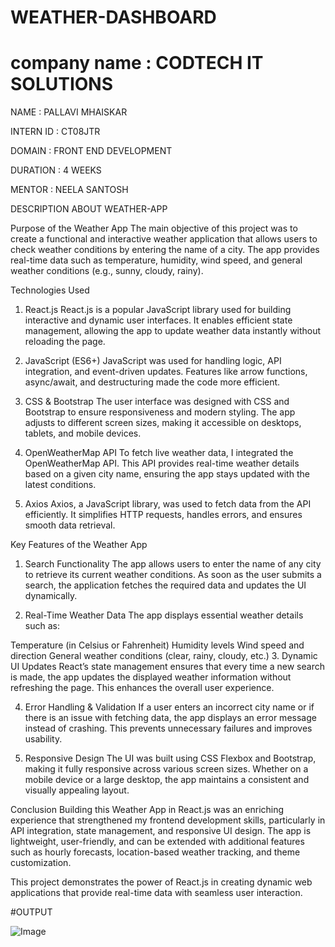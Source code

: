 # WEATHER-DASHBOARD

# company name : CODTECH IT SOLUTIONS

NAME : PALLAVI MHAISKAR

INTERN ID : CT08JTR

DOMAIN : FRONT END DEVELOPMENT

DURATION : 4 WEEKS

MENTOR : NEELA SANTOSH

DESCRIPTION ABOUT WEATHER-APP

Purpose of the Weather App
The main objective of this project was to create a functional and interactive weather application that allows users to check weather conditions by entering the name of a city. The app provides real-time data such as temperature, humidity, wind speed, and general weather conditions (e.g., sunny, cloudy, rainy).

Technologies Used
1. React.js
React.js is a popular JavaScript library used for building interactive and dynamic user interfaces. It enables efficient state management, allowing the app to update weather data instantly without reloading the page.

2. JavaScript (ES6+)
JavaScript was used for handling logic, API integration, and event-driven updates. Features like arrow functions, async/await, and destructuring made the code more efficient.

3. CSS & Bootstrap
The user interface was designed with CSS and Bootstrap to ensure responsiveness and modern styling. The app adjusts to different screen sizes, making it accessible on desktops, tablets, and mobile devices.

4. OpenWeatherMap API
To fetch live weather data, I integrated the OpenWeatherMap API. This API provides real-time weather details based on a given city name, ensuring the app stays updated with the latest conditions.

5. Axios
Axios, a JavaScript library, was used to fetch data from the API efficiently. It simplifies HTTP requests, handles errors, and ensures smooth data retrieval.

Key Features of the Weather App
1. Search Functionality
The app allows users to enter the name of any city to retrieve its current weather conditions. As soon as the user submits a search, the application fetches the required data and updates the UI dynamically.

2. Real-Time Weather Data
The app displays essential weather details such as:

Temperature (in Celsius or Fahrenheit)
Humidity levels
Wind speed and direction
General weather conditions (clear, rainy, cloudy, etc.)
3. Dynamic UI Updates
React’s state management ensures that every time a new search is made, the app updates the displayed weather information without refreshing the page. This enhances the overall user experience.

4. Error Handling & Validation
If a user enters an incorrect city name or if there is an issue with fetching data, the app displays an error message instead of crashing. This prevents unnecessary failures and improves usability.

5. Responsive Design
The UI was built using CSS Flexbox and Bootstrap, making it fully responsive across various screen sizes. Whether on a mobile device or a large desktop, the app maintains a consistent and visually appealing layout.

Conclusion
Building this Weather App in React.js was an enriching experience that strengthened my frontend development skills, particularly in API integration, state management, and responsive UI design. The app is lightweight, user-friendly, and can be extended with additional features such as hourly forecasts, location-based weather tracking, and theme customization.

This project demonstrates the power of React.js in creating dynamic web applications that provide real-time data with seamless user interaction. 

#OUTPUT

![Image](https://github.com/user-attachments/assets/b8c638ce-478f-48c7-a3d6-3af2828bf37f)
